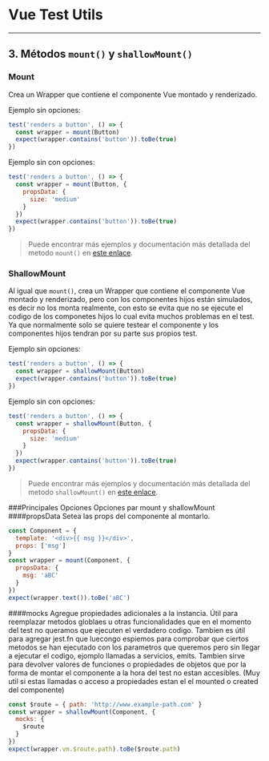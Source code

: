 # Vue Test Utils

---------
## 3. Métodos `mount()` y `shallowMount()`
### Mount
Crea un Wrapper que contiene el componente Vue montado y renderizado.

Ejemplo sin opciones:
```javascript
test('renders a button', () => {
  const wrapper = mount(Button)
  expect(wrapper.contains('button')).toBe(true)
})
```
Ejemplo sin con opciones:
```javascript
test('renders a button', () => {
  const wrapper = mount(Button, {
    propsData: {
      size: 'medium'
    }
  })
  expect(wrapper.contains('button')).toBe(true)
})
```
> Puede encontrar más ejemplos y documentación más detallada del metodo  `mount()` en [este enlace][vue mount].

### ShallowMount
Al igual que `mount()`, crea un Wrapper que contiene el componente Vue montado y renderizado, pero con los componentes hijos están simulados, es decir no los monta realmente, con esto se evita que no se ejecute el codigo de los componetes hijos lo cual evita muchos problemas en el test. Ya que normalmente solo se quiere testear el componente y los componentes hijos tendran por su parte sus propios test.

Ejemplo sin opciones:
```javascript
test('renders a button', () => {
  const wrapper = shallowMount(Button)
  expect(wrapper.contains('button')).toBe(true)
})
```
Ejemplo sin con opciones:
```javascript
test('renders a button', () => {
  const wrapper = shallowMount(Button, {
    propsData: {
      size: 'medium'
    }
  })
  expect(wrapper.contains('button')).toBe(true)
})
```
> Puede encontrar más ejemplos y documentación más detallada del metodo  `shallowMount()` en [este enlace][vue shallowMount].

###Principales Opciones
Opciones par mount y shallowMount
####propsData
Setea las props del componente al montarlo.
```javascript
const Component = {
  template: '<div>{{ msg }}</div>',
  props: ['msg']
}
const wrapper = mount(Component, {
  propsData: {
    msg: 'aBC'
  }
})
expect(wrapper.text()).toBe('aBC')
```

####mocks
Agregue propiedades adicionales a la instancia. Útil para reemplazar metodos globlaes u otras funcionalidades que en el momento del test no queramos que ejecuten el verdadero codigo. Tambien es útil para agregar jest.fn que luecongo espiemos para comprobar que ciertos metodos se han ejecutado con los parametros que queremos pero sin llegar a ejecutar el codigo, ejomplo llamadas a servicios, emits. Tambien sirve para devolver valores de funciones o propiedades de objetos que por la forma de montar el componente a la hora del test no estan accesibles. (Muy util si estas llamadas o acceso a propiedades estan el el mounted o created del componente)
```javascript
const $route = { path: 'http://www.example-path.com' }
const wrapper = shallowMount(Component, {
  mocks: {
    $route
  }
})
expect(wrapper.vm.$route.path).toBe($route.path)
```

[Jest]: https://jestjs.io/en/
[CLI]: https://jestjs.io/docs/en/cli
[@vue/test-utils]: https://github.com/vuejs/vue-test-utils
[configuración]: https://jestjs.io/docs/en/configuration
[Babel]: https://babeljs.io/
[babel-jest]: https://www.npmjs.com/package/babel-jest
[describe]: https://jestjs.io/docs/en/api#describename-fn
[test]: https://jestjs.io/docs/en/api#testname-fn-timeout
[expect]: https://jestjs.io/docs/en/expect
[test-each]: https://jestjs.io/docs/en/api#testeachtablename-fn-timeout
[jest mock functions]: https://jestjs.io/docs/en/mock-function-api
[toHaveBeenCalled]: https://jestjs.io/docs/en/expect#tohavebeencalled
[toHaveBeenCalledWith]: https://jestjs.io/docs/en/expect#tohavebeencalledwitharg1-arg2
[mockImplementation]: https://jestjs.io/docs/en/mock-function-api#mockfnmockimplementationfn
[jsdom]: https://github.com/jsdom/jsdom
[vue mount]: https://vue-test-utils.vuejs.org/api/mount.html
[vue shallowMount]: https://vue-test-utils.vuejs.org/api/shallowMount.html
